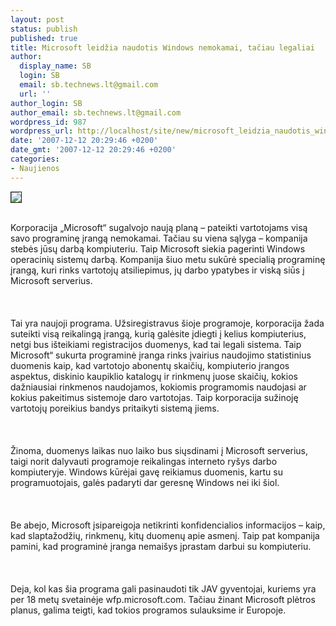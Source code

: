 ```yaml
---
layout: post
status: publish
published: true
title: Microsoft leidžia naudotis Windows nemokamai, tačiau legaliai
author:
  display_name: SB
  login: SB
  email: sb.technews.lt@gmail.com
  url: ''
author_login: SB
author_email: sb.technews.lt@gmail.com
wordpress_id: 987
wordpress_url: http://localhost/site/new/microsoft_leidzia_naudotis_windows_nemokamai__taciau_legaliai/
date: '2007-12-12 20:29:46 +0200'
date_gmt: '2007-12-12 20:29:46 +0200'
categories:
- Naujienos
---
```

<div class="imgright"><img src="http://tbn0.google.com/images?q=tbn:7bGxqjhARkgjEM:http://www.grandprixgroup.com/new/magazine/copyrigth/microsoft-logo.gif" border="1"></div>
<p><br>Korporacija „Microsoft“ sugalvojo naują planą – pateikti vartotojams visą savo programinę įrangą nemokamai. Tačiau su viena sąlyga – kompanija stebės jūsų darbą kompiuteriu. Taip Microsoft siekia pagerinti Windows operacinių sistemų darbą. Kompanija šiuo metu sukūrė specialią programinę įrangą, kuri rinks vartotojų atsiliepimus, jų darbo ypatybes ir viską siūs į Microsoft serverius.<br />
<br><br />
<br>Tai yra naujoji programa. Užsiregistravus šioje programoje, korporacija žada suteikti visą reikalingą įrangą, kurią galėsite įdiegti į kelius kompiuterius, netgi bus išteikiami registracijos duomenys, kad tai legali sistema. Taip Microsoft“ sukurta programinė įranga rinks įvairius naudojimo statistinius duomenis kaip, kad vartotojo abonentų skaičių, kompiuterio įrangos aspektus, diskinio kaupiklio katalogų ir rinkmenų juose skaičių, kokios dažniausiai rinkmenos naudojamos, kokiomis programomis naudojasi ar kokius pakeitimus sistemoje daro vartotojas. Taip korporacija sužinoję vartotojų poreikius bandys pritaikyti sistemą jiems.<br />
<br><br />
<br>Žinoma, duomenys laikas nuo laiko bus siųsdinami į Microsoft serverius, taigi norit dalyvauti programoje reikalingas interneto ryšys darbo kompiuteryje. Windows kūrėjai gavę reikiamus duomenis, kartu su programuotojais, galės padaryti dar geresnę Windows nei iki šiol.<br />
<br><br />
<br>Be abejo, Microsoft įsipareigoja netikrinti konfidencialios informacijos – kaip, kad slaptažodžių, rinkmenų, kitų duomenų apie asmenį. Taip pat kompanija pamini, kad programinė įranga nemaišys įprastam darbui su kompiuteriu.<br />
<br><br />
<br>Deja, kol kas šia programa gali pasinaudoti tik JAV gyventojai, kuriems yra per 18 metų svetainėje wfp.microsoft.com. Tačiau žinant Microsoft plėtros planus, galima teigti, kad tokios programos sulauksime ir Europoje.<br />
<br><br />
<br></p>
